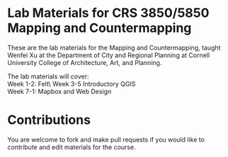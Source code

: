 # Lab Materials for CRS 3850/5850 Mapping and Countermapping
These are the lab materials for the Mapping and Countermapping, taught Wenfei Xu at the Department of City and Regional Planning at Cornell University College of Architecture, Art, and Planning. 

The lab materials will cover:\
Week 1-2: Felt\ 
Week 3-5 Introductory QGIS\
Week 7-1: Mapbox and Web Design


# Contributions
You are welcome to fork and make pull requests if you would like to contribute and edit materials for the course. 
